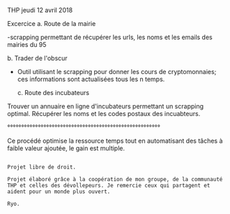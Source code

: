 THP jeudi 12 avril 2018


Excercice a. Route de la mairie

 -scrapping permettant de récupérer les urls, les noms et les emails des mairies du 95

   

  b. Trader de l'obscur

 - Outil utilisant le scrapping pour donner les cours de cryptomonnaies; ces informations sont actualisées tous les n temps.



   c. Route des incubateurs

Trouver un annuaire en ligne d'incubateurs permettant un scrapping optimal. Récupérer les noms et les codes postaux des incuabteurs.


°°°°°°°°°°°°°°°°°°°°°°°°°°°°°°°°°°°°°°°°°°°°°°°°°°°°°°°

Ce procédé optimise la ressource temps tout en automatisant des tâches à faible valeur ajoutée, le gain est multiple.

~~~~~~~~~~~~~~~~~~~~~~~~~~~~~~~~~~~~~~~~~~~~~~~~~~~~~~

Projet libre de droit. 

Projet élaboré grâce à la coopération de mon groupe, de la communauté THP et celles des dévollepeurs. Je remercie ceux qui partagent et aident pour un monde plus ouvert.

Ryo.

